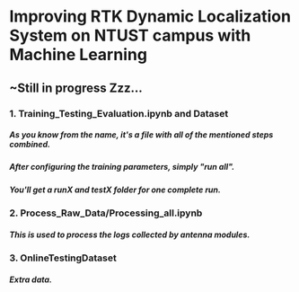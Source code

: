 # Improving RTK Dynamic Localization System on NTUST campus with Machine Learning
## ~Still in progress Zzz...

### 1. Training_Testing_Evaluation.ipynb and Dataset
##### As you know from the name, it's a file with all of the mentioned steps combined.
##### After configuring the training parameters, simply "run all".
##### You'll get a runX and testX folder for one complete run.

### 2. Process_Raw_Data/Processing_all.ipynb
##### This is used to process the logs collected by antenna modules.

### 3. OnlineTestingDataset
##### Extra data.
